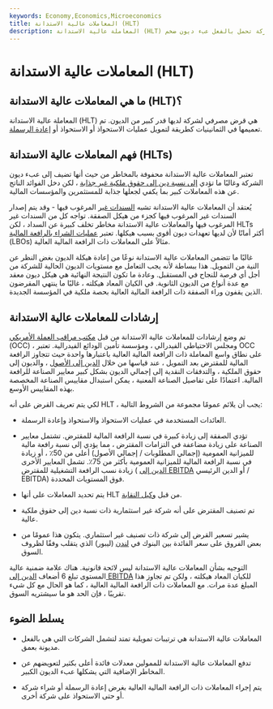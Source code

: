 ```yaml
---
keywords: Economy,Economics,Microeconomics
title: المعاملات عالية الاستدانة (HLT)
description: المعاملة عالية الاستدانة (HLT) هي قرض مصرفي لشركة تحمل بالفعل عبء ديون ضخم.
---
```


# المعاملات عالية الاستدانة (HLT)
## ما هي المعاملات عالية الاستدانة (HLT)؟

المعاملة عالية الاستدانة (HLT) هي قرض مصرفي لشركة لديها قدر كبير من الديون. تم تعميمها في الثمانينيات كطريقة لتمويل عمليات الاستحواذ أو الاستحواذ أو [إعادة الرسملة](/recapitalization).

## فهم المعاملات عالية الاستدانة (HLTs)

تعتبر المعاملات عالية الاستدانة محفوفة بالمخاطر من حيث أنها تضيف إلى عبء ديون الشركة وغالبًا ما تؤدي [إلى نسبة دين إلى حقوق ملكية غير جذابة](/debtequityratio) ، لكن دخل الفوائد الناتج عن هذه المعاملات كبير بما يكفي لجعلها جذابة للمستثمرين والمؤسسات المالية.

يُعتقد أن المعاملات عالية الاستدانة تشبه [السندات غير](/junkbond) المرغوب فيها - وقد يتم إصدار السندات غير المرغوب فيها كجزء من هيكل الصفقة. تواجه كل من السندات غير المرغوب فيها والمعاملات عالية الاستدانة مخاطر تخلف كبيرة عن السداد ، لكن HLTs أكثر أمانًا لأن لديها تعهدات ديون أقوى بسبب هيكلها. تعتبر [عمليات الشراء بالرافعة المالية](/leveragedbuyout) (LBOs) مثالاً على المعاملات ذات الرافعة المالية العالية.

غالبًا ما تتضمن المعاملات عالية الاستدانة نوعًا من إعادة هيكلة الديون بغض النظر عن النية من التمويل. هذا ببساطة لأنه يجب التعامل مع مستويات الديون الحالية للشركة من أجل أي فرصة للنجاح في المستقبل. وعادة ما تكون النتيجة النهائية هي هيكل ديون معقد مع عدة أنواع من الديون الثانوية. في الكيان المعاد هيكلته ، غالبًا ما ينتهي المقرضون الذين يقفون وراء الصفقة ذات الرافعة المالية العالية بحصة ملكية في المؤسسة الجديدة.

## إرشادات للمعاملات عالية الاستدانة

تم وضع إرشادات للمعاملات عالية الاستدانة من قبل [مكتب مراقب العملة الأمريكي](/office-comptroller-currency-occ) (OCC) ، ومجلس الاحتياطي الفيدرالي ، ومؤسسة تأمين الودائع الفيدرالية. تعتبر OCC على نطاق واسع المعاملة ذات الرافعة المالية العالية باعتبارها واحدة حيث تتجاوز الرافعة المالية للمقترض بعد التمويل ، عند قياسها من خلال [الدين إلى الأصول](/totaldebttototalassets) ، والديون إلى حقوق الملكية ، والتدفقات النقدية إلى إجمالي الديون بشكل كبير معايير الصناعة للرافعة المالية. اعتمادًا على تفاصيل الصناعة المعنية ، يمكن استبدال مقاييس الصناعة المخصصة بهذه المقاييس الأوسع.

لكي يتم تعريف القرض على أنه HLT ، يجب أن يلائم عمومًا مجموعة من الشروط التالية:

- العائدات المستخدمة في عمليات الاستحواذ والاستحواذ وإعادة الرسملة.

- تؤدي الصفقة إلى زيادة كبيرة في نسبة الرافعة المالية للمقترض. تشتمل معايير الصناعة على زيادة مضاعفة في التزامات المقترض ، مما يؤدي إلى نسبة رافعة مالية للميزانية العمومية (إجمالي المطلوبات / إجمالي الأصول) أعلى من 50٪ ، أو زيادة في نسبة الرافعة المالية للميزانية العمومية بأكثر من 75٪. تشمل المعايير الأخرى زيادة نسب الرافعة التشغيلية للمقترض ( [الدين إلى EBITDA](/debt_edbitda) أو الدين الرئيسي / EBITDA) فوق المستويات المحددة.

- يتم تحديد المعاملات على أنها HLT من قبل [وكيل النقابة](/syndicatedloan).

- تم تصنيف المقترض على أنه شركة غير استثمارية ذات نسبة دين إلى حقوق ملكية عالية.

- يشير تسعير القرض إلى شركة ذات تصنيف غير استثماري. يتكون هذا عمومًا من بعض الفروق على سعر الفائدة بين البنوك في [لندن](/libor) (ليبور) الذي يتقلب وفقًا لظروف السوق.

التوجيه بشأن المعاملات عالية الاستدانة ليس لائحة قانونية. هناك علامة ضمنية عالية المستوى تبلغ 6 أضعاف [الدين إلى EBITDA](/debt_edbitda) للكيان المعاد هيكلته ، ولكن تم تجاوز هذا المبلغ عدة مرات. مع المعاملات ذات الرافعة المالية العالية ، كما هو الحال مع كل شيء تقريبًا ، فإن الحد هو ما سيشتريه السوق.

## يسلط الضوء

- المعاملات عالية الاستدانة هي ترتيبات تمويلية تمتد لتشمل الشركات التي هي بالفعل مديونة بعمق.

- تدفع المعاملات عالية الاستدانة للممولين معدلات فائدة أعلى بكثير لتعويضهم عن المخاطر الإضافية التي يشكلها عبء الديون الكبير.

- يتم إجراء المعاملات ذات الرافعة المالية العالية بغرض إعادة الرسملة أو شراء شركة أو حتى الاستحواذ على شركة أخرى.


